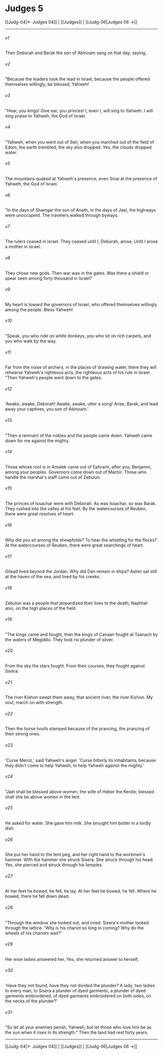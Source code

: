 # Judges 5

[[Judg-04|← Judges 04]] | [[Judges]] | [[Judg-06|Judges 06 →]]
***



###### v1 
Then Deborah and Barak the son of Abinoam sang on that day, saying, 

###### v2 
"Because the leaders took the lead in Israel, because the people offered themselves willingly, be blessed, Yahweh! 

###### v3 
"Hear, you kings! Give ear, you princes! I, even I, will sing to Yahweh. I will sing praise to Yahweh, the God of Israel. 

###### v4 
"Yahweh, when you went out of Seir, when you marched out of the field of Edom, the earth trembled, the sky also dropped. Yes, the clouds dropped water. 

###### v5 
The mountains quaked at Yahweh's presence, even Sinai at the presence of Yahweh, the God of Israel. 

###### v6 
"In the days of Shamgar the son of Anath, in the days of Jael, the highways were unoccupied. The travelers walked through byways. 

###### v7 
The rulers ceased in Israel. They ceased until I, Deborah, arose; Until I arose a mother in Israel. 

###### v8 
They chose new gods. Then war was in the gates. Was there a shield or spear seen among forty thousand in Israel? 

###### v9 
My heart is toward the governors of Israel, who offered themselves willingly among the people. Bless Yahweh! 

###### v10 
"Speak, you who ride on white donkeys, you who sit on rich carpets, and you who walk by the way. 

###### v11 
Far from the noise of archers, in the places of drawing water, there they will rehearse Yahweh's righteous acts, the righteous acts of his rule in Israel. "Then Yahweh's people went down to the gates. 

###### v12 
'Awake, awake, Deborah! Awake, awake, utter a song! Arise, Barak, and lead away your captives, you son of Abinoam.' 

###### v13 
"Then a remnant of the nobles and the people came down. Yahweh came down for me against the mighty. 

###### v14 
Those whose root is in Amalek came out of Ephraim, after you, Benjamin, among your peoples. Governors come down out of Machir. Those who handle the marshal's staff came out of Zebulun. 

###### v15 
The princes of Issachar were with Deborah. As was Issachar, so was Barak. They rushed into the valley at his feet. By the watercourses of Reuben, there were great resolves of heart. 

###### v16 
Why did you sit among the sheepfolds? To hear the whistling for the flocks? At the watercourses of Reuben, there were great searchings of heart. 

###### v17 
Gilead lived beyond the Jordan. Why did Dan remain in ships? Asher sat still at the haven of the sea, and lived by his creeks. 

###### v18 
Zebulun was a people that jeopardized their lives to the death; Naphtali also, on the high places of the field. 

###### v19 
"The kings came and fought, then the kings of Canaan fought at Taanach by the waters of Megiddo. They took no plunder of silver. 

###### v20 
From the sky the stars fought. From their courses, they fought against Sisera. 

###### v21 
The river Kishon swept them away, that ancient river, the river Kishon. My soul, march on with strength. 

###### v22 
Then the horse hoofs stamped because of the prancing, the prancing of their strong ones. 

###### v23 
'Curse Meroz,' said Yahweh's angel. 'Curse bitterly its inhabitants, because they didn't come to help Yahweh, to help Yahweh against the mighty.' 

###### v24 
"Jael shall be blessed above women, the wife of Heber the Kenite; blessed shall she be above women in the tent. 

###### v25 
He asked for water. She gave him milk. She brought him butter in a lordly dish. 

###### v26 
She put her hand to the tent peg, and her right hand to the workmen's hammer. With the hammer she struck Sisera. She struck through his head. Yes, she pierced and struck through his temples. 

###### v27 
At her feet he bowed, he fell, he lay. At her feet he bowed, he fell. Where he bowed, there he fell down dead. 

###### v28 
"Through the window she looked out, and cried: Sisera's mother looked through the lattice. 'Why is his chariot so long in coming? Why do the wheels of his chariots wait?' 

###### v29 
Her wise ladies answered her, Yes, she returned answer to herself, 

###### v30 
'Have they not found, have they not divided the plunder? A lady, two ladies to every man; to Sisera a plunder of dyed garments, a plunder of dyed garments embroidered, of dyed garments embroidered on both sides, on the necks of the plunder?' 

###### v31 
"So let all your enemies perish, Yahweh, but let those who love him be as the sun when it rises in its strength." Then the land had rest forty years.

***
[[Judg-04|← Judges 04]] | [[Judges]] | [[Judg-06|Judges 06 →]]
